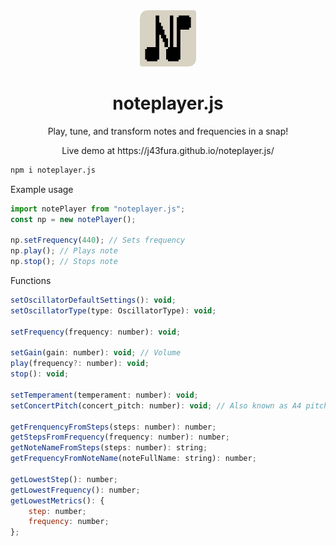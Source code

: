 <div>
  <div align="center">
    <img width="90" height="90" src="https://github.com/J43fura/noteplayer.js/blob/main/demo/public/noteplayer_icon.png?raw=true" alt="noteplayer.js Logo">
  </div>
  <h1 align="center">noteplayer.js</h1>
  <div align="center">
    <p>
      Play, tune, and transform notes and frequencies in a snap!
    </p>
    <p>
      Live demo at https://j43fura.github.io/noteplayer.js/
    </p>
  </div>
</div>

```sh
npm i noteplayer.js
```

Example usage

```js
import notePlayer from "noteplayer.js";
const np = new notePlayer();

np.setFrequency(440); // Sets frequency
np.play(); // Plays note
np.stop(); // Stops note
```

Functions

```js
setOscillatorDefaultSettings(): void;
setOscillatorType(type: OscillatorType): void;

setFrequency(frequency: number): void;

setGain(gain: number): void; // Volume
play(frequency?: number): void;
stop(): void;

setTemperament(temperament: number): void;
setConcertPitch(concert_pitch: number): void; // Also known as A4 pitch

getFrenquencyFromSteps(steps: number): number;
getStepsFromFrequency(frequency: number): number;
getNoteNameFromSteps(steps: number): string;
getFrequencyFromNoteName(noteFullName: string): number;

getLowestStep(): number;
getLowestFrequency(): number;
getLowestMetrics(): {
    step: number;
    frequency: number;
};
```
